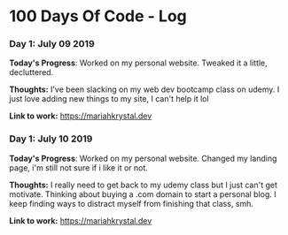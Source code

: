 # 100 Days Of Code - Log

### Day 1: July 09 2019

**Today's Progress**: Worked on my personal website. Tweaked it a little, decluttered. 

**Thoughts:** I've been slacking on my web dev bootcamp class on udemy. I just love adding new things to my site, I can't help it lol

**Link to work:** https://mariahkrystal.dev

### Day 1: July 10 2019

**Today's Progress**: Worked on my personal website. Changed my landing page, i'm still not sure if i like it or not. 

**Thoughts:** I really need to get back to my udemy class but I just can't get motivate. Thinking about buying a .com domain to start a personal blog. I keep finding ways to distract myself from finishing that class, smh.

**Link to work:** https://mariahkrystal.dev


